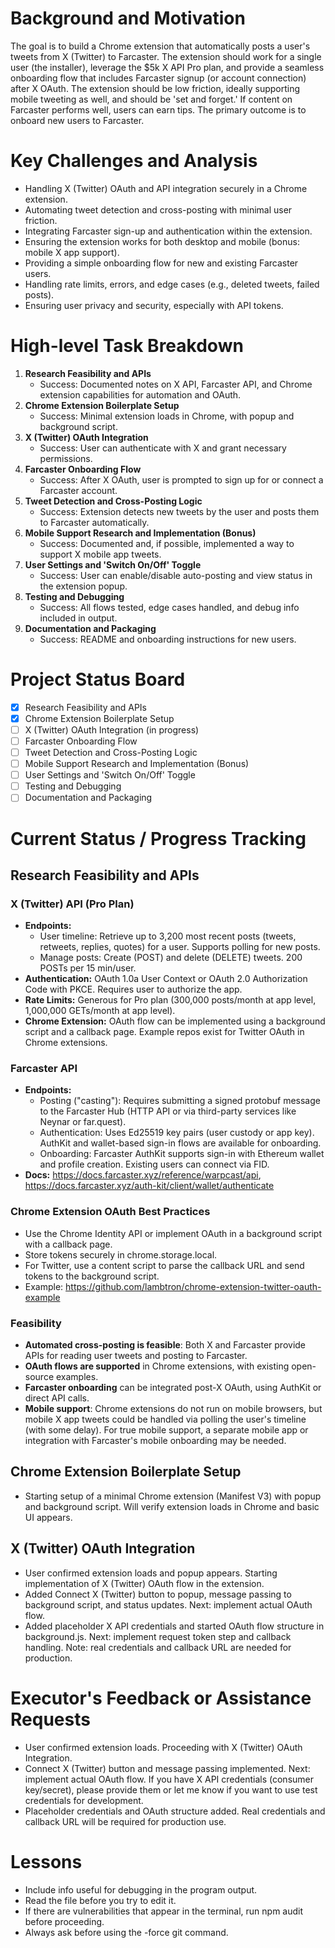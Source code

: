 # Background and Motivation

The goal is to build a Chrome extension that automatically posts a user's tweets from X (Twitter) to Farcaster. The extension should work for a single user (the installer), leverage the $5k X API Pro plan, and provide a seamless onboarding flow that includes Farcaster signup (or account connection) after X OAuth. The extension should be low friction, ideally supporting mobile tweeting as well, and should be 'set and forget.' If content on Farcaster performs well, users can earn tips. The primary outcome is to onboard new users to Farcaster.

# Key Challenges and Analysis

- Handling X (Twitter) OAuth and API integration securely in a Chrome extension.
- Automating tweet detection and cross-posting with minimal user friction.
- Integrating Farcaster sign-up and authentication within the extension.
- Ensuring the extension works for both desktop and mobile (bonus: mobile X app support).
- Providing a simple onboarding flow for new and existing Farcaster users.
- Handling rate limits, errors, and edge cases (e.g., deleted tweets, failed posts).
- Ensuring user privacy and security, especially with API tokens.

# High-level Task Breakdown

1. **Research Feasibility and APIs**
   - Success: Documented notes on X API, Farcaster API, and Chrome extension capabilities for automation and OAuth.
2. **Chrome Extension Boilerplate Setup**
   - Success: Minimal extension loads in Chrome, with popup and background script.
3. **X (Twitter) OAuth Integration**
   - Success: User can authenticate with X and grant necessary permissions.
4. **Farcaster Onboarding Flow**
   - Success: After X OAuth, user is prompted to sign up for or connect a Farcaster account.
5. **Tweet Detection and Cross-Posting Logic**
   - Success: Extension detects new tweets by the user and posts them to Farcaster automatically.
6. **Mobile Support Research and Implementation (Bonus)**
   - Success: Documented and, if possible, implemented a way to support X mobile app tweets.
7. **User Settings and 'Switch On/Off' Toggle**
   - Success: User can enable/disable auto-posting and view status in the extension popup.
8. **Testing and Debugging**
   - Success: All flows tested, edge cases handled, and debug info included in output.
9. **Documentation and Packaging**
   - Success: README and onboarding instructions for new users.

# Project Status Board

- [x] Research Feasibility and APIs
- [x] Chrome Extension Boilerplate Setup
- [ ] X (Twitter) OAuth Integration (in progress)
- [ ] Farcaster Onboarding Flow
- [ ] Tweet Detection and Cross-Posting Logic
- [ ] Mobile Support Research and Implementation (Bonus)
- [ ] User Settings and 'Switch On/Off' Toggle
- [ ] Testing and Debugging
- [ ] Documentation and Packaging

# Current Status / Progress Tracking

## Research Feasibility and APIs

### X (Twitter) API (Pro Plan)
- **Endpoints:**
  - User timeline: Retrieve up to 3,200 most recent posts (tweets, retweets, replies, quotes) for a user. Supports polling for new posts.
  - Manage posts: Create (POST) and delete (DELETE) tweets. 200 POSTs per 15 min/user.
- **Authentication:** OAuth 1.0a User Context or OAuth 2.0 Authorization Code with PKCE. Requires user to authorize the app.
- **Rate Limits:** Generous for Pro plan (300,000 posts/month at app level, 1,000,000 GETs/month at app level).
- **Chrome Extension:** OAuth flow can be implemented using a background script and a callback page. Example repos exist for Twitter OAuth in Chrome extensions.

### Farcaster API
- **Endpoints:**
  - Posting ("casting"): Requires submitting a signed protobuf message to the Farcaster Hub (HTTP API or via third-party services like Neynar or far.quest).
  - Authentication: Uses Ed25519 key pairs (user custody or app key). AuthKit and wallet-based sign-in flows are available for onboarding.
  - Onboarding: Farcaster AuthKit supports sign-in with Ethereum wallet and profile creation. Existing users can connect via FID.
- **Docs:** https://docs.farcaster.xyz/reference/warpcast/api, https://docs.farcaster.xyz/auth-kit/client/wallet/authenticate

### Chrome Extension OAuth Best Practices
- Use the Chrome Identity API or implement OAuth in a background script with a callback page.
- Store tokens securely in chrome.storage.local.
- For Twitter, use a content script to parse the callback URL and send tokens to the background script.
- Example: https://github.com/lambtron/chrome-extension-twitter-oauth-example

### Feasibility
- **Automated cross-posting is feasible**: Both X and Farcaster provide APIs for reading user tweets and posting to Farcaster.
- **OAuth flows are supported** in Chrome extensions, with existing open-source examples.
- **Farcaster onboarding** can be integrated post-X OAuth, using AuthKit or direct API calls.
- **Mobile support**: Chrome extensions do not run on mobile browsers, but mobile X app tweets could be handled via polling the user's timeline (with some delay). For true mobile support, a separate mobile app or integration with Farcaster's mobile onboarding may be needed.

## Chrome Extension Boilerplate Setup
- Starting setup of a minimal Chrome extension (Manifest V3) with popup and background script. Will verify extension loads in Chrome and basic UI appears.

## X (Twitter) OAuth Integration
- User confirmed extension loads and popup appears. Starting implementation of X (Twitter) OAuth flow in the extension.
- Added Connect X (Twitter) button to popup, message passing to background script, and status updates. Next: implement actual OAuth flow.
- Added placeholder X API credentials and started OAuth flow structure in background.js. Next: implement request token step and callback handling. Note: real credentials and callback URL are needed for production.

# Executor's Feedback or Assistance Requests

- User confirmed extension loads. Proceeding with X (Twitter) OAuth Integration.
- Connect X (Twitter) button and message passing implemented. Next: implement actual OAuth flow. If you have X API credentials (consumer key/secret), please provide them or let me know if you want to use test credentials for development.
- Placeholder credentials and OAuth structure added. Real credentials and callback URL will be required for production use.

# Lessons

- Include info useful for debugging in the program output.
- Read the file before you try to edit it.
- If there are vulnerabilities that appear in the terminal, run npm audit before proceeding.
- Always ask before using the -force git command. 